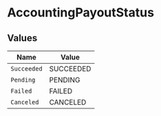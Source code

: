 # AccountingPayoutStatus


## Values

| Name        | Value       |
| ----------- | ----------- |
| `Succeeded` | SUCCEEDED   |
| `Pending`   | PENDING     |
| `Failed`    | FAILED      |
| `Canceled`  | CANCELED    |